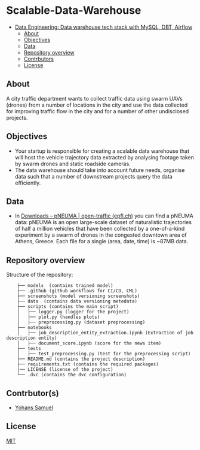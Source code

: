 # Scalable-Data-Warehouse

<!-- Table of contents -->
- [Data Engineering: Data warehouse tech stack with MySQL, DBT, Airflow](#Scalable-Data-Warehouse)
  - [About](#about)
  - [Objectives](#objectives)
  - [Data](#data)
  - [Repository overview](#repository-overview)
  - [Contrbutors](#contrbutors)
  - [License](#license)

## About
A city traffic department wants to collect traffic data using swarm UAVs (drones) from a number of locations in the city and use the data collected for improving traffic flow in the city and for a number of other undisclosed projects. 

## Objectives
- Your startup is responsible for creating a scalable data warehouse that will host the vehicle trajectory data extracted by analysing footage taken by swarm drones and static roadside cameras. 
- The data warehouse should take into account future needs, organise data such that a number of downstream projects query the data efficiently.


## Data
- In [Downloads – pNEUMA | open-traffic (epfl.ch)](https://open-traffic.epfl.ch/index.php/downloads/#1599047632450-ebe509c8-1330) you can find a pNEUMA data: pNEUMA is an open large-scale dataset of naturalistic trajectories of half a million vehicles that have been collected by a one-of-a-kind experiment by a swarm of drones in the congested downtown area of Athens, Greece. Each file for a single (area, date, time) is ~87MB data.

## Repository overview
 Structure of the repository:
 
        ├── models  (contains trained model)
        ├── .github (github workflows for CI/CD, CML)
        ├── screenshots (model versioning screenshots)
        ├── data  (contains data versioning metedata)
        ├── scripts (contains the main script)	
        │   ├── logger.py (logger for the project)
        │   ├── plot.py (handles plots)
        │   ├── preprocessing.py (dataset preprocessing)
        ├── notebooks	
        │   ├── job_description_entity_extraction.ipynb (Extraction of job description entity)
        │   ├── document_score.ipynb (score for the news item)
        ├── tests 
        │   ├── test_preprocessing.py (test for the preprocessing script)
        ├── README.md (contains the project description)
        ├── requirements.txt (contains the required packages)
        |── LICENSE (license of the project)
        └── .dvc (contains the dvc configuration)


## Contrbutor(s)
- [Yohans Samuel](https://www.linkedin.com/in/yohanssamuel/)

## License
[MIT](https://choosealicense.com/licenses/mit/)

